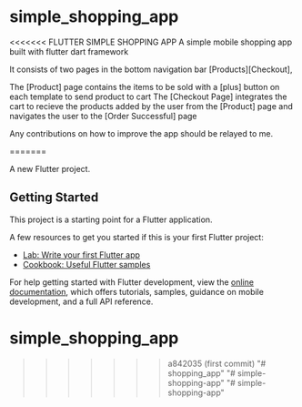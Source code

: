 # simple_shopping_app
<<<<<<< FLUTTER SIMPLE SHOPPING APP
A simple mobile shopping app built with flutter dart framework

It consists of two pages in the bottom navigation bar [Products][Checkout],

The [Product] page contains the items to be sold with a [plus] button on each template to send product to cart
The [Checkout Page] integrates the cart to recieve the products added by the user from the [Product] page and navigates the user to the [Order Successful] page

Any contributions on how to improve the app should be relayed to me.



=======

A new Flutter project.

## Getting Started

This project is a starting point for a Flutter application.

A few resources to get you started if this is your first Flutter project:

- [Lab: Write your first Flutter app](https://docs.flutter.dev/get-started/codelab)
- [Cookbook: Useful Flutter samples](https://docs.flutter.dev/cookbook)

For help getting started with Flutter development, view the
[online documentation](https://docs.flutter.dev/), which offers tutorials,
samples, guidance on mobile development, and a full API reference.
# simple_shopping_app
>>>>>>> a842035 (first commit)
"# shopping_app" 
"# simple-shopping-app" 
"# simple-shopping-app" 
